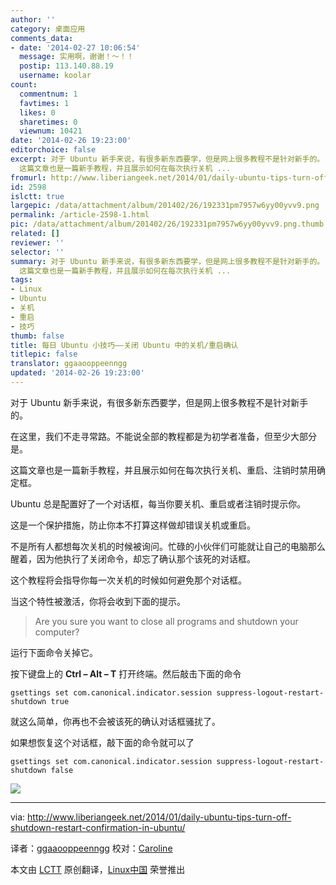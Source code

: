 ```yaml
---
author: ''
category: 桌面应用
comments_data:
- date: '2014-02-27 10:06:54'
  message: 实用啊，谢谢！～！！
  postip: 113.140.88.19
  username: koolar
count:
  commentnum: 1
  favtimes: 1
  likes: 0
  sharetimes: 0
  viewnum: 10421
date: '2014-02-26 19:23:00'
editorchoice: false
excerpt: 对于 Ubuntu 新手来说，有很多新东西要学，但是网上很多教程不是针对新手的。 在这里，我们不走寻常路。不能说全部的教程都是为初学者准备，但至少大部分是。
  这篇文章也是一篇新手教程，并且展示如何在每次执行关机 ...
fromurl: http://www.liberiangeek.net/2014/01/daily-ubuntu-tips-turn-off-shutdown-restart-confirmation-in-ubuntu/
id: 2598
islctt: true
largepic: /data/attachment/album/201402/26/192331pm7957w6yy00yvv9.png
permalink: /article-2598-1.html
pic: /data/attachment/album/201402/26/192331pm7957w6yy00yvv9.png.thumb.jpg
related: []
reviewer: ''
selector: ''
summary: 对于 Ubuntu 新手来说，有很多新东西要学，但是网上很多教程不是针对新手的。 在这里，我们不走寻常路。不能说全部的教程都是为初学者准备，但至少大部分是。
  这篇文章也是一篇新手教程，并且展示如何在每次执行关机 ...
tags:
- Linux
- Ubuntu
- 关机
- 重启
- 技巧
thumb: false
title: 每日 Ubuntu 小技巧——关闭 Ubuntu 中的关机/重启确认
titlepic: false
translator: ggaaooppeenngg
updated: '2014-02-26 19:23:00'
---
```


对于 Ubuntu 新手来说，有很多新东西要学，但是网上很多教程不是针对新手的。


在这里，我们不走寻常路。不能说全部的教程都是为初学者准备，但至少大部分是。


这篇文章也是一篇新手教程，并且展示如何在每次执行关机、重启、注销时禁用确定框。


Ubuntu 总是配置好了一个对话框，每当你要关机、重启或者注销时提示你。


这是一个保护措施，防止你本不打算这样做却错误关机或重启。


不是所有人都想每次关机的时候被询问。忙碌的小伙伴们可能就让自己的电脑那么醒着，因为他执行了关闭命令，却忘了确认那个该死的对话框。


这个教程将会指导你每一次关机的时候如何避免那个对话框。


当这个特性被激活，你将会收到下面的提示。



> 
> Are you sure you want to close all programs and shutdown your computer?
> 
> 
> 


运行下面命令关掉它。


按下键盘上的 **Ctrl – Alt – T** 打开终端。然后敲击下面的命令



```
gsettings set com.canonical.indicator.session suppress-logout-restart-shutdown true

```

就这么简单，你再也不会被该死的确认对话框骚扰了。


如果想恢复这个对话框，敲下面的命令就可以了



```
gsettings set com.canonical.indicator.session suppress-logout-restart-shutdown false

```

![](/data/attachment/album/201402/26/192331pm7957w6yy00yvv9.png)


 




---


via: <http://www.liberiangeek.net/2014/01/daily-ubuntu-tips-turn-off-shutdown-restart-confirmation-in-ubuntu/>


译者：[ggaaooppeenngg](https://github.com/ggaaooppeenngg) 校对：[Caroline](https://github.com/carolinewuyan)


本文由 [LCTT](https://github.com/LCTT/TranslateProject) 原创翻译，[Linux中国](http://linux.cn/) 荣誉推出